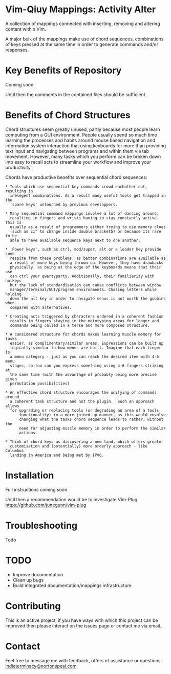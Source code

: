 
Vim-Qiuy Mappings: Activity Alter
=================================

A collection of mappings connected with inserting, removing and
altering content within Vim.

A major bulk of the mappings make use of chord sequences, combinations
of keys pressed at the same time in order to generate commands and/or
responses.


Key Benefits of Repository
==========================

Coming soon.

Until then the comments in the contained files should be sufficient


Benefits of Chord Structures
===========================
Chord structures seem greatly unused, partly because most people learn
computing from a GUI environment. People usually spend so much time learning
the processes and habits around mouse based navigation and information system
interaction that using keyboards for more than providing text input and
navigating between programs and within them via tab movement. However, many
tasks which you perform can be broken down into easy to recall acts to
streamline your workflow and improve your productivity.

Chords have productive benefits over sequential chord sequences:

    * Tools which use sequential key commands crowd eachother out, resulting in
      inelegent combinations. As a result many useful tools get trapped in the
      'spare keys' untouched by previous developpers.

    * Many sequential command mappings involve a lot of dancing around,
      resulting in fingers and wrists having to stay constantly active. This is
      usually as a result of programmers either trying to use memory clues
      (such as ci" to change inside double bracketS) or because its rare to be
      able to have available sequence keys next to one another.

    * 'Power keys', such as ctrl, mod/super, alt or a leader key provide some
      respite from these problems, as better combinations are available as
      a result of more keys being thrown up. However, they have drawbacks
      physically, as being at the edge of the keyboards means that their use
      can ctrl your qwertyparty. Additionally, their familiarity with hotkeys
      but the lack of standardisation can cause conflicts between window
      manager/terminal/GUI/program environments. Chasing letters while holding
      down the alt key in order to navigate menus is not worth the gubbins when
      compared with alternatives.

    * Creating acts triggered by characters ordered in a coherent fashion
      results in fingers staying in the maintyping areas for longer and
      commands being called in a terse and more composed structure.

    * A considered structure for chords makes learning muscle memory for tasks
      easier, as complimentary/similar areas. Expressions can be built up
      logically similar to how menus are built. Imagine that each finger is
      a menu category - just as you can reach the desired item with 4-6 menu
      stages, so too can you express something using 4-6 fingers striking at
      the same time (with the advantage of probably being more precise given
      permutation possibilities)

    * An effective chord structure encourages the unifying of commands around
      a coherent task structure and not the plugin.  Such an approach allows
      for upgrading or replacing tools (or degrading an area of a tools
          functionality) in a more joined up manner, as this would envolve
          changing what the tasks chord sequence leads to rather, without the
          need for adjusting muscle memory in order to perform the similar
          actions.

    * Think of chord keys as discovering a new land, which offers greater
      customisation and (potentially) more orderly approach - like Columbus
      landing in America and being met by IPV6.


Installation
============

Full instructions coming soon.

Until then a recommendation would be to investigate Vim-Plug:
https://github.com/junegunn/vim-plug

Troubleshooting
===============

Todo


TODO
====

* Improve documentation
* Clean up bugs
* Build integrated documentation/mappings infrastructure


Contributing
============

This is an active project, if you have ways with which this project can be
improved then please interact on the issues page or contact me via email.


Contact
=======
Feel free to message me with feedback, offers of assistance or questions:
indieterminacy@nortonspeal.com

